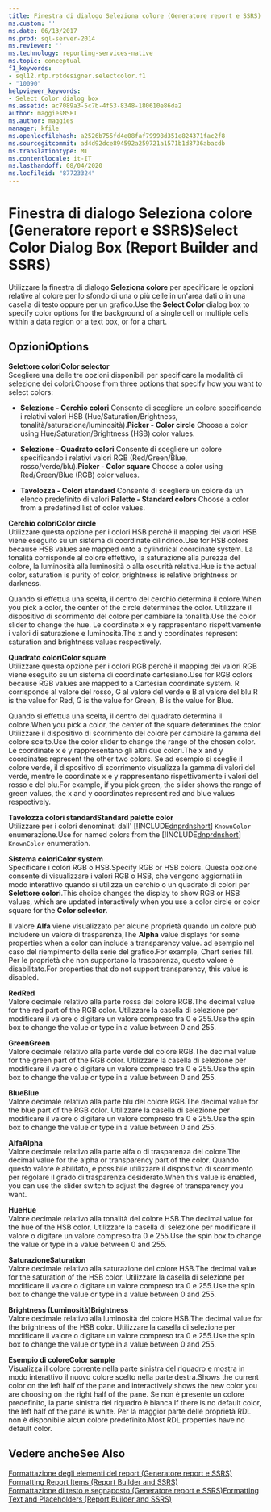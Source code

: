 ```yaml
---
title: Finestra di dialogo Seleziona colore (Generatore report e SSRS) | Microsoft Docs
ms.custom: ''
ms.date: 06/13/2017
ms.prod: sql-server-2014
ms.reviewer: ''
ms.technology: reporting-services-native
ms.topic: conceptual
f1_keywords:
- sql12.rtp.rptdesigner.selectcolor.f1
- "10090"
helpviewer_keywords:
- Select Color dialog box
ms.assetid: ac7089a3-5c7b-4f53-8348-180610e86da2
author: maggiesMSFT
ms.author: maggies
manager: kfile
ms.openlocfilehash: a2526b755fd4e08faf79998d351e824371fac2f8
ms.sourcegitcommit: ad4d92dce894592a259721a1571b1d8736abacdb
ms.translationtype: MT
ms.contentlocale: it-IT
ms.lasthandoff: 08/04/2020
ms.locfileid: "87723324"
---
```

# <a name="select-color-dialog-box-report-builder-and-ssrs"></a><span data-ttu-id="f2604-102">Finestra di dialogo Seleziona colore (Generatore report e SSRS)</span><span class="sxs-lookup"><span data-stu-id="f2604-102">Select Color Dialog Box (Report Builder and SSRS)</span></span>
  <span data-ttu-id="f2604-103">Utilizzare la finestra di dialogo **Seleziona colore** per specificare le opzioni relative al colore per lo sfondo di una o più celle in un'area dati o in una casella di testo oppure per un grafico.</span><span class="sxs-lookup"><span data-stu-id="f2604-103">Use the **Select Color** dialog box to specify color options for the background of a single cell or multiple cells within a data region or a text box, or for a chart.</span></span>  
  
## <a name="options"></a><span data-ttu-id="f2604-104">Opzioni</span><span class="sxs-lookup"><span data-stu-id="f2604-104">Options</span></span>  
 <span data-ttu-id="f2604-105">**Selettore colori**</span><span class="sxs-lookup"><span data-stu-id="f2604-105">**Color selector**</span></span>  
 <span data-ttu-id="f2604-106">Scegliere una delle tre opzioni disponibili per specificare la modalità di selezione dei colori:</span><span class="sxs-lookup"><span data-stu-id="f2604-106">Choose from three options that specify how you want to select colors:</span></span>  
  
-   <span data-ttu-id="f2604-107">**Selezione - Cerchio colori** Consente di scegliere un colore specificando i relativi valori HSB (Hue/Saturation/Brightness, tonalità/saturazione/luminosità).</span><span class="sxs-lookup"><span data-stu-id="f2604-107">**Picker - Color circle** Choose a color using Hue/Saturation/Brightness (HSB) color values.</span></span>  
  
-   <span data-ttu-id="f2604-108">**Selezione - Quadrato colori** Consente di scegliere un colore specificando i relativi valori RGB (Red/Green/Blue, rosso/verde/blu).</span><span class="sxs-lookup"><span data-stu-id="f2604-108">**Picker - Color square** Choose a color using Red/Green/Blue (RGB) color values.</span></span>  
  
-   <span data-ttu-id="f2604-109">**Tavolozza - Colori standard** Consente di scegliere un colore da un elenco predefinito di valori.</span><span class="sxs-lookup"><span data-stu-id="f2604-109">**Palette - Standard colors** Choose a color from a predefined list of color values.</span></span>  
  
 <span data-ttu-id="f2604-110">**Cerchio colori**</span><span class="sxs-lookup"><span data-stu-id="f2604-110">**Color circle**</span></span>  
 <span data-ttu-id="f2604-111">Utilizzare questa opzione per i colori HSB perché il mapping dei valori HSB viene eseguito su un sistema di coordinate cilindrico.</span><span class="sxs-lookup"><span data-stu-id="f2604-111">Use for HSB colors because HSB values are mapped onto a cylindrical coordinate system.</span></span> <span data-ttu-id="f2604-112">La tonalità corrisponde al colore effettivo, la saturazione alla purezza del colore, la luminosità alla luminosità o alla oscurità relativa.</span><span class="sxs-lookup"><span data-stu-id="f2604-112">Hue is the actual color, saturation is purity of color, brightness is relative brightness or darkness.</span></span>  
  
 <span data-ttu-id="f2604-113">Quando si effettua una scelta, il centro del cerchio determina il colore.</span><span class="sxs-lookup"><span data-stu-id="f2604-113">When you pick a color, the center of the circle determines the color.</span></span> <span data-ttu-id="f2604-114">Utilizzare il dispositivo di scorrimento del colore per cambiare la tonalità.</span><span class="sxs-lookup"><span data-stu-id="f2604-114">Use the color slider to change the hue.</span></span> <span data-ttu-id="f2604-115">Le coordinate x e y rappresentano rispettivamente i valori di saturazione e luminosità.</span><span class="sxs-lookup"><span data-stu-id="f2604-115">The x and y coordinates represent saturation and brightness values respectively.</span></span>  
  
 <span data-ttu-id="f2604-116">**Quadrato colori**</span><span class="sxs-lookup"><span data-stu-id="f2604-116">**Color square**</span></span>  
 <span data-ttu-id="f2604-117">Utilizzare questa opzione per i colori RGB perché il mapping dei valori RGB viene eseguito su un sistema di coordinate cartesiano.</span><span class="sxs-lookup"><span data-stu-id="f2604-117">Use for RGB colors because RGB values are mapped to a Cartesian coordinate system.</span></span> <span data-ttu-id="f2604-118">R corrisponde al valore del rosso, G al valore del verde e B al valore del blu.</span><span class="sxs-lookup"><span data-stu-id="f2604-118">R is the value for Red, G is the value for Green, B is the value for Blue.</span></span>  
  
 <span data-ttu-id="f2604-119">Quando si effettua una scelta, il centro del quadrato determina il colore.</span><span class="sxs-lookup"><span data-stu-id="f2604-119">When you pick a color, the center of the square determines the color.</span></span> <span data-ttu-id="f2604-120">Utilizzare il dispositivo di scorrimento del colore per cambiare la gamma del colore scelto.</span><span class="sxs-lookup"><span data-stu-id="f2604-120">Use the color slider to change the range of the chosen color.</span></span> <span data-ttu-id="f2604-121">Le coordinate x e y rappresentano gli altri due colori.</span><span class="sxs-lookup"><span data-stu-id="f2604-121">The x and y coordinates represent the other two colors.</span></span> <span data-ttu-id="f2604-122">Se ad esempio si sceglie il colore verde, il dispositivo di scorrimento visualizza la gamma di valori del verde, mentre le coordinate x e y rappresentano rispettivamente i valori del rosso e del blu.</span><span class="sxs-lookup"><span data-stu-id="f2604-122">For example, if you pick green, the slider shows the range of green values, the x and y coordinates represent red and blue values respectively.</span></span>  
  
 <span data-ttu-id="f2604-123">**Tavolozza colori standard**</span><span class="sxs-lookup"><span data-stu-id="f2604-123">**Standard palette color**</span></span>  
 <span data-ttu-id="f2604-124">Utilizzare per i colori denominati dall' [!INCLUDE[dnprdnshort](../includes/dnprdnshort-md.md)] `KnownColor` enumerazione.</span><span class="sxs-lookup"><span data-stu-id="f2604-124">Use for named colors from the [!INCLUDE[dnprdnshort](../includes/dnprdnshort-md.md)] `KnownColor` enumeration.</span></span>  
  
 <span data-ttu-id="f2604-125">**Sistema colori**</span><span class="sxs-lookup"><span data-stu-id="f2604-125">**Color system**</span></span>  
 <span data-ttu-id="f2604-126">Specificare i colori RGB o HSB.</span><span class="sxs-lookup"><span data-stu-id="f2604-126">Specify RGB or HSB colors.</span></span> <span data-ttu-id="f2604-127">Questa opzione consente di visualizzare i valori RGB o HSB, che vengono aggiornati in modo interattivo quando si utilizza un cerchio o un quadrato di colori per **Selettore colori**.</span><span class="sxs-lookup"><span data-stu-id="f2604-127">This choice changes the display to show RGB or HSB values, which are updated interactively when you use a color circle or color square for the **Color selector**.</span></span>  
  
 <span data-ttu-id="f2604-128">Il valore **Alfa** viene visualizzato per alcune proprietà quando un colore può includere un valore di trasparenza,</span><span class="sxs-lookup"><span data-stu-id="f2604-128">The **Alpha** value displays for some properties when a color can include a transparency value.</span></span> <span data-ttu-id="f2604-129">ad esempio nel caso del riempimento della serie del grafico.</span><span class="sxs-lookup"><span data-stu-id="f2604-129">For example, Chart series fill.</span></span> <span data-ttu-id="f2604-130">Per le proprietà che non supportano la trasparenza, questo valore è disabilitato.</span><span class="sxs-lookup"><span data-stu-id="f2604-130">For properties that do not support transparency, this value is disabled.</span></span>  
  
 <span data-ttu-id="f2604-131">**Red**</span><span class="sxs-lookup"><span data-stu-id="f2604-131">**Red**</span></span>  
 <span data-ttu-id="f2604-132">Valore decimale relativo alla parte rossa del colore RGB.</span><span class="sxs-lookup"><span data-stu-id="f2604-132">The decimal value for the red part of the RGB color.</span></span> <span data-ttu-id="f2604-133">Utilizzare la casella di selezione per modificare il valore o digitare un valore compreso tra 0 e 255.</span><span class="sxs-lookup"><span data-stu-id="f2604-133">Use the spin box to change the value or type in a value between 0 and 255.</span></span>  
  
 <span data-ttu-id="f2604-134">**Green**</span><span class="sxs-lookup"><span data-stu-id="f2604-134">**Green**</span></span>  
 <span data-ttu-id="f2604-135">Valore decimale relativo alla parte verde del colore RGB.</span><span class="sxs-lookup"><span data-stu-id="f2604-135">The decimal value for the green part of the RGB color.</span></span> <span data-ttu-id="f2604-136">Utilizzare la casella di selezione per modificare il valore o digitare un valore compreso tra 0 e 255.</span><span class="sxs-lookup"><span data-stu-id="f2604-136">Use the spin box to change the value or type in a value between 0 and 255.</span></span>  
  
 <span data-ttu-id="f2604-137">**Blue**</span><span class="sxs-lookup"><span data-stu-id="f2604-137">**Blue**</span></span>  
 <span data-ttu-id="f2604-138">Valore decimale relativo alla parte blu del colore RGB.</span><span class="sxs-lookup"><span data-stu-id="f2604-138">The decimal value for the blue part of the RGB color.</span></span> <span data-ttu-id="f2604-139">Utilizzare la casella di selezione per modificare il valore o digitare un valore compreso tra 0 e 255.</span><span class="sxs-lookup"><span data-stu-id="f2604-139">Use the spin box to change the value or type in a value between 0 and 255.</span></span>  
  
 <span data-ttu-id="f2604-140">**Alfa**</span><span class="sxs-lookup"><span data-stu-id="f2604-140">**Alpha**</span></span>  
 <span data-ttu-id="f2604-141">Valore decimale relativo alla parte alfa o di trasparenza del colore.</span><span class="sxs-lookup"><span data-stu-id="f2604-141">The decimal value for the alpha or transparency part of the color.</span></span> <span data-ttu-id="f2604-142">Quando questo valore è abilitato, è possibile utilizzare il dispositivo di scorrimento per regolare il grado di trasparenza desiderato.</span><span class="sxs-lookup"><span data-stu-id="f2604-142">When this value is enabled, you can use the slider switch to adjust the degree of transparency you want.</span></span>  
  
 <span data-ttu-id="f2604-143">**Hue**</span><span class="sxs-lookup"><span data-stu-id="f2604-143">**Hue**</span></span>  
 <span data-ttu-id="f2604-144">Valore decimale relativo alla tonalità del colore HSB.</span><span class="sxs-lookup"><span data-stu-id="f2604-144">The decimal value for the hue of the HSB color.</span></span> <span data-ttu-id="f2604-145">Utilizzare la casella di selezione per modificare il valore o digitare un valore compreso tra 0 e 255.</span><span class="sxs-lookup"><span data-stu-id="f2604-145">Use the spin box to change the value or type in a value between 0 and 255.</span></span>  
  
 <span data-ttu-id="f2604-146">**Saturazione**</span><span class="sxs-lookup"><span data-stu-id="f2604-146">**Saturation**</span></span>  
 <span data-ttu-id="f2604-147">Valore decimale relativo alla saturazione del colore HSB.</span><span class="sxs-lookup"><span data-stu-id="f2604-147">The decimal value for the saturation of the HSB color.</span></span> <span data-ttu-id="f2604-148">Utilizzare la casella di selezione per modificare il valore o digitare un valore compreso tra 0 e 255.</span><span class="sxs-lookup"><span data-stu-id="f2604-148">Use the spin box to change the value or type in a value between 0 and 255.</span></span>  
  
 <span data-ttu-id="f2604-149">**Brightness (Luminosità)**</span><span class="sxs-lookup"><span data-stu-id="f2604-149">**Brightness**</span></span>  
 <span data-ttu-id="f2604-150">Valore decimale relativo alla luminosità del colore HSB.</span><span class="sxs-lookup"><span data-stu-id="f2604-150">The decimal value for the brightness of the HSB color.</span></span> <span data-ttu-id="f2604-151">Utilizzare la casella di selezione per modificare il valore o digitare un valore compreso tra 0 e 255.</span><span class="sxs-lookup"><span data-stu-id="f2604-151">Use the spin box to change the value or type in a value between 0 and 255.</span></span>  
  
 <span data-ttu-id="f2604-152">**Esempio di colore**</span><span class="sxs-lookup"><span data-stu-id="f2604-152">**Color sample**</span></span>  
 <span data-ttu-id="f2604-153">Visualizza il colore corrente nella parte sinistra del riquadro e mostra in modo interattivo il nuovo colore scelto nella parte destra.</span><span class="sxs-lookup"><span data-stu-id="f2604-153">Shows the current color on the left half of the pane and interactively shows the new color you are choosing on the right half of the pane.</span></span> <span data-ttu-id="f2604-154">Se non è presente un colore predefinito, la parte sinistra del riquadro è bianca.</span><span class="sxs-lookup"><span data-stu-id="f2604-154">If there is no default color, the left half of the pane is white.</span></span> <span data-ttu-id="f2604-155">Per la maggior parte delle proprietà RDL non è disponibile alcun colore predefinito.</span><span class="sxs-lookup"><span data-stu-id="f2604-155">Most RDL properties have no default color.</span></span>  
  
## <a name="see-also"></a><span data-ttu-id="f2604-156">Vedere anche</span><span class="sxs-lookup"><span data-stu-id="f2604-156">See Also</span></span>  
 <span data-ttu-id="f2604-157">[Formattazione degli elementi del report &#40;Generatore report e SSRS&#41;](report-design/formatting-report-items-report-builder-and-ssrs.md) </span><span class="sxs-lookup"><span data-stu-id="f2604-157">[Formatting Report Items &#40;Report Builder and SSRS&#41;](report-design/formatting-report-items-report-builder-and-ssrs.md) </span></span>  
 [<span data-ttu-id="f2604-158">Formattazione di testo e segnaposto &#40;Generatore report e SSRS&#41;</span><span class="sxs-lookup"><span data-stu-id="f2604-158">Formatting Text and Placeholders &#40;Report Builder and SSRS&#41;</span></span>](report-design/formatting-text-and-placeholders-report-builder-and-ssrs.md)  
  
  
